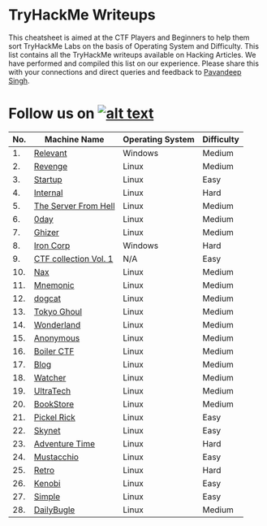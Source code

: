 # TryHackMe Writeups

This cheatsheet is aimed at the CTF Players and Beginners to help them sort TryHackMe Labs on the basis of Operating System and Difficulty. This list contains all the TryHackMe writeups available on Hacking Articles. We have performed and compiled this list on our experience. Please share this with your connections and direct queries and feedback to [Pavandeep Singh](https://twitter.com/pavan2318).


[1.1]: http://i.imgur.com/tXSoThF.png
[1]: http://www.twitter.com/hackinarticles
# Follow us on [![alt text][1.1]][1]


| No. | Machine Name | Operating System | Difficulty |
|-----|--------------|------------------|------------------|
| 1.	| [Relevant](https://www.hackingarticles.in/relevant-tryhackme-walkthrough/)|Windows|Medium|
| 2.	| [Revenge](https://www.hackingarticles.in/revenge-tryhackme-walkthrough/)|Linux|Medium|
| 3.	| [Startup](https://www.hackingarticles.in/startup-tryhackme-walkthrough/)|Linux|Easy|
| 4.	| [Internal ](https://www.hackingarticles.in/internal-tryhackme-walkthrough/)|Linux|Hard|
| 5.	| [The Server From Hell](https://www.hackingarticles.in/the-server-from-hell-tryhackme-walkthrough/)|Linux|Medium|
| 6.	| [0day](https://www.hackingarticles.in/0day-tryhackme-walkthrough/)|Linux|Medium|
| 7.	| [Ghizer](https://www.hackingarticles.in/ghizer-tryhackme-walkthrough/)|Linux|Medium|
| 8.	| [Iron Corp](https://www.hackingarticles.in/iron-corp-tryhackme-walkthrough/)|Windows|Hard|
| 9.	| [CTF collection Vol. 1](https://www.hackingarticles.in/ctf-collection-vol-1-tryhackme-walkthrough/)|N/A|Easy|
| 10.	| [Nax](https://www.hackingarticles.in/nax-tryhackme-walkthrough/)|Linux|Medium|
| 11.	| [Mnemonic](https://www.hackingarticles.in/mnemonic-tryhackme-walkthrough/)|Linux|Medium|
| 12.	| [dogcat](https://www.hackingarticles.in/dogcat-tryhackme-walkthrough/)|Linux|Medium|
| 13.	| [Tokyo Ghoul](https://www.hackingarticles.in/tokyo-ghoul-tryhackme-walkthrough/)|Linux|Medium|
| 14.	| [Wonderland](https://www.hackingarticles.in/wonderland-tryhackme-walkthrough/)|Linux|Medium|
| 15.	| [Anonymous](https://www.hackingarticles.in/anonymous-tryhackme-walkthrough/)|Linux|Medium|
| 16.	| [Boiler CTF](https://www.hackingarticles.in/boiler-ctf-tryhackme-walkthrough/)|Linux|Medium|
| 17.	| [Blog](https://www.hackingarticles.in/blog-tryhackme-walkthrough/)|Linux|Medium|
| 18.	| [Watcher](https://www.hackingarticles.in/watcher-tryhackme-walkthrough/)|Linux|Medium|
| 19.	| [UltraTech](https://www.hackingarticles.in/ultratech-tryhackme-walkthrough/)|Linux|Medium|
| 20.	| [BookStore](https://www.hackingarticles.in/bookstore-tryhackme-walkthrough/)|Linux|Medium|
| 21.	| [Pickel Rick](https://www.hackingarticles.in/pickle-rick-tryhackme-walkthrough/)|Linux|Easy|
| 22.	| [Skynet](https://www.hackingarticles.in/skynet-tryhackme-walkthrough/)|Linux|Easy|
| 23.	| [Adventure Time](https://www.hackingarticles.in/adventure-time-tryhackme-walkthrough/)|Linux|Hard|
| 24.	| [Mustacchio](https://www.hackingarticles.in/mustacchio-tryhackme-walkthrough/)|Linux|Easy|
| 25.	| [Retro](https://www.hackingarticles.in/retro-tryhackme-walkthrough/)|Linux|Hard|
| 26.	| [Kenobi](https://www.hackingarticles.in/kenobi-tryhackme-walkthrough/)|Linux|Easy|
| 27.	| [Simple](https://www.hackingarticles.in/simple-ctf-tryhackme-walkthrough/)|Linux|Easy|
| 28.	| [DailyBugle](https://www.hackingarticles.in/dailybugle-tryhackme-walkthrough/)|Linux|Medium|
